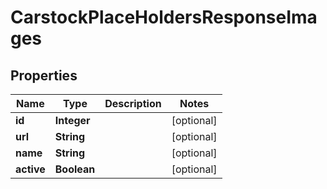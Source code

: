 

# CarstockPlaceHoldersResponseImages


## Properties

| Name | Type | Description | Notes |
|------------ | ------------- | ------------- | -------------|
|**id** | **Integer** |  |  [optional] |
|**url** | **String** |  |  [optional] |
|**name** | **String** |  |  [optional] |
|**active** | **Boolean** |  |  [optional] |



